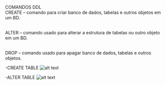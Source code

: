 COMANDOS DDL
<br> CREATE – comando para criar banco de dados,
tabelas e outros objetos em um BD. </br>

<br> ALTER – comando usado para alterar a estrutura
de tabelas ou outro objeto em um BD. <br>

<br> DROP – comando usado para apagar banco de
dados, tabelas e outros objetos. <br>

-CREATE TABLE
![alt text](/Aula_Table/assets/imagecreate.png)

-ALTER TABLE
![alt text](/Aula_Table/assets/imagealter.png)

